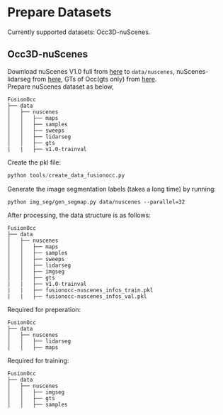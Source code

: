 # Prepare Datasets
Currently supported datasets: Occ3D-nuScenes.

## Occ3D-nuScenes
Download nuScenes V1.0 full from [here](https://www.nuscenes.org/download) to `data/nuscenes`, nuScenes-lidarseg from [here](https://www.nuscenes.org/download), GTs of Occ(gts only) from [here](https://github.com/Tsinghua-MARS-Lab/Occ3D). \
Prepare nuScenes dataset as below,

```
FusionOcc
├── data
│   ├── nuscenes
│   │   ├── maps
│   │   ├── samples
│   │   ├── sweeps
│   │   ├── lidarseg
│   │   ├── gts
|   |   ├── v1.0-trainval
```

Create the pkl file:
```python
python tools/create_data_fusionocc.py
```
Generate the image segmentation labels (takes a long time) by running:
```shell
python img_seg/gen_segmap.py data/nuscenes --parallel=32
```

After processing, the data structure is as follows:
```
FusionOcc
├── data
│   ├── nuscenes
│   │   ├── maps
│   │   ├── samples
│   │   ├── sweeps
│   │   ├── lidarseg
│   │   ├── imgseg
│   │   ├── gts
|   |   ├── v1.0-trainval
|   |   ├── fusionocc-nuscenes_infos_train.pkl
|   |   ├── fusionocc-nuscenes_infos_val.pkl
```


Required for preperation:
```
FusionOcc
├── data
│   ├── nuscenes
│   │   ├── lidarseg
│   │   ├── maps

```

Required for training:
```
FusionOcc
├── data
│   ├── nuscenes
│   │   ├── imgseg
│   │   ├── gts
│   │   ├── samples

```
